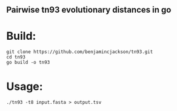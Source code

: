 ## Pairwise tn93 evolutionary distances in go

# Build:
```
git clone https://github.com/benjamincjackson/tn93.git
cd tn93
go build -o tn93
```

# Usage:
`./tn93 -t8 input.fasta > output.tsv`